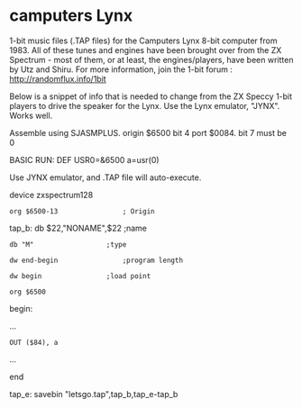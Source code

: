 
camputers Lynx
==============

1-bit music files (.TAP files) for the Camputers Lynx 8-bit computer from 1983.
All of these tunes and engines have been brought over from the ZX Spectrum - most of them, or at least, the engines/players, have been written by Utz and Shiru.
For more information, join the 1-bit forum :  http://randomflux.info/1bit


Below is a snippet of info that is needed to change from the ZX Speccy 1-bit players to drive the speaker for the Lynx.
Use the Lynx emulator, "JYNX". Works well.


Assemble using SJASMPLUS.
origin	$6500
bit 4 port $0084.   bit 7 must be 0

BASIC RUN:	DEF USR0=&6500
		a=usr(0)

Use JYNX emulator, and .TAP file will auto-execute.




 device zxspectrum128

	org $6500-13				; Origin

tap_b:	db $22,"NONAME",$22			;name		  	

	db "M"					;type		  	

	dw end-begin				;program length	  	

	dw begin				;load point		

	org $6500

begin:

...

	OUT ($84), a

...

end

tap_e:	savebin "letsgo.tap",tap_b,tap_e-tap_b


